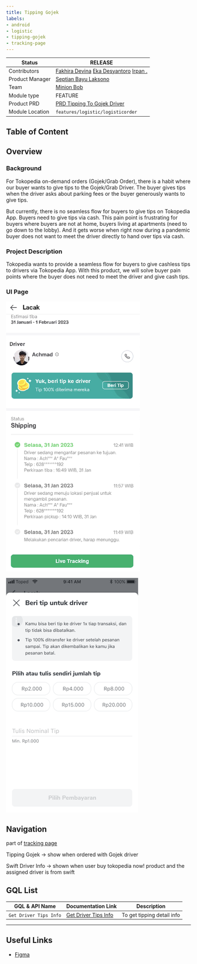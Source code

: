 ```yaml
---
title: Tipping Gojek
labels:
- android
- logistic
- tipping-gojek
- tracking-page
---
```



| **Status** |  <!--start status:GREEN-->RELEASE<!--end status--> |
| --- | --- |
| Contributors | [Fakhira Devina](https://tokopedia.atlassian.net/wiki/people/61077e53b704b40068e80a8e?ref=confluence) [Eka Desyantoro](https://tokopedia.atlassian.net/wiki/people/6283196bd9ddcc006e9c7a85?ref=confluence) [Irpan .](https://tokopedia.atlassian.net/wiki/people/6253578a3bf0f0007015669c?ref=confluence)  |
| Product Manager | [Septian Bayu Laksono](https://tokopedia.atlassian.net/wiki/people/5df8541fa0602c0cabdce844?ref=confluence)  |
| Team | [Minion Bob](https://tokopedia.atlassian.net/people/team/2373d8a6-1afc-4f2a-aa7a-63855c273051) |
| Module type | <!--start status:YELLOW-->FEATURE<!--end status-->  |
| Product PRD | [PRD Tipping To Gojek Driver](https://tokopedia.atlassian.net/wiki/spaces/LG/pages/1606320593/Tipping+to+Gojek+Driver) |
| Module Location | `features/logistic/logisticorder` |

## Table of Content

<!--toc-->

## Overview

### Background

For Tokopedia on-demand orders (Gojek/Grab Order), there is a habit where our buyer wants to give tips to the Gojek/Grab Driver. The buyer gives tips when the driver asks about parking fees or the buyer generously wants to give tips. 

But currently, there is no seamless flow for buyers to give tips on Tokopedia App. Buyers need to give tips via cash. This pain point is frustrating for buyers where buyers are not at home, buyers living at apartments (need to go down to the lobby). And it gets worse when right now during a pandemic buyer does not want to meet the driver directly to hand over tips via cash. 

### Project Description

Tokopedia wants to provide a seamless flow for buyers to give cashless tips to drivers via Tokopedia App. With this product, we will solve buyer pain points where the buyer does not need to meet the driver and give cash tips. 

### UI Page

![](../res/tippinggojek/Screenshot%202023-02-10%20at%2015.14.53.png)

![](../res/tippinggojek/3PL%20Failed%20Pickup%20-%20Lacak%20%282%29.png)

## Navigation

part of [tracking page](https://tokopedia.atlassian.net/wiki/spaces/PA/pages/1843134919/Tracking+Page)

Tipping Gojek → show when ordered with Gojek driver

Swift Driver Info → shown when user buy tokopedia now! product and the assigned driver is from swift



## GQL List



| **GQL & API Name** | **Documentation Link** | **Description** |
| --- | --- | --- |
| `Get Driver Tips Info` | [Get Driver Tips Info](https://tokopedia.atlassian.net/wiki/spaces/LG/pages/1753187034/Get+Driver+Tips+Info)  | To get tipping detail info |



---

## Useful Links

- [Figma](https://www.figma.com/file/13FQWDiEYpWMMAsOrqQQ8X/Tipping-to-Gojek-%26-Grab-Driver?node-id=1383%3A98393)
